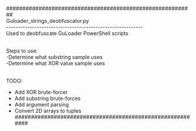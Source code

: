 ##########################################################<br>
Guloader_strings_deobfuscator.py<br>
----------------------------------------------------------<br>
Used to deobfuscate GuLoader PowerShell scripts<br><br>

Steps to use:<br>
  -Determine what substring sample uses<br>
  -Determine what XOR value sample uses<br><br>

  TODO:<br>
  - Add XOR brute-forcer<br>
  - Add substring brute-forces<br>
  - Add argument parsing<br>
  - Convert 2D arrays to tuples<br>##########################################################<br>
